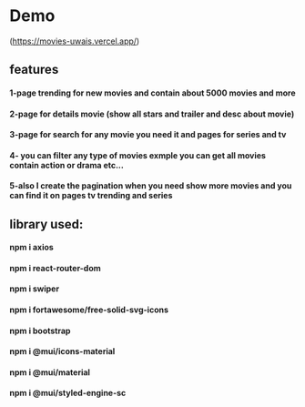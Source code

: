 # Demo

(https://movies-uwais.vercel.app/)


## features
#### 1-page trending for new movies and contain about 5000 movies and more
#### 2-page for details movie (show all stars and trailer and desc about movie)
#### 3-page for search for any movie you need it and pages for series and tv
#### 4- you can filter any type of movies exmple you can get all movies contain action or drama etc...
#### 5-also I create the pagination when you need show more movies and you can find it on pages tv trending and series





## library used:

#### npm i axios

#### npm i react-router-dom
#### npm i swiper
#### npm i fortawesome/free-solid-svg-icons
#### npm i bootstrap
#### npm i @mui/icons-material
#### npm i @mui/material
#### npm i @mui/styled-engine-sc









